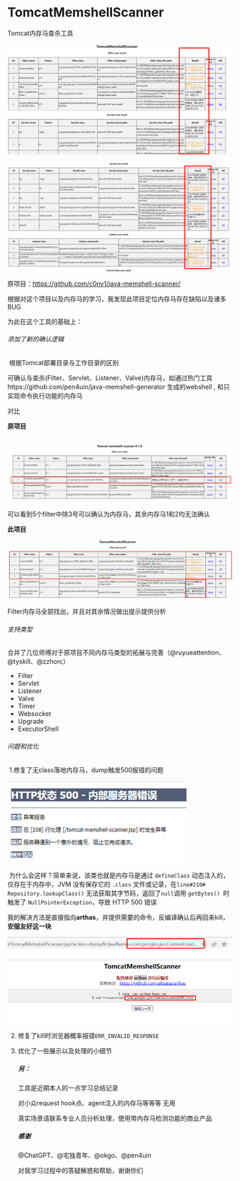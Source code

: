 # TomcatMemshellScanner
Tomcat内存马查杀工具

![image-20250616101340301](./img/image-20250614152316728.png)

![image-20250616101420919](./img/image-20250616101420919.png)

原项目：https://github.com/c0ny1/java-memshell-scanner/



根据对这个项目以及内存马的学习，我发现此项目定位内存马存在缺陷以及诸多BUG

为此在这个工具的基础上：



###### 添加了新的确认逻辑

​	根据Tomcat部署目录与工作目录的区别

​	可确认与查杀(Filter、Servlet、Listener、Valve)内存马，如通过热门工具https://github.com/pen4uin/java-memshell-generator 生成的webshell ,
和只实现命令执行功能的内存马

对比

**原项目**

​	 ![image-20250616100805125](./img/image-20250616100719586.png)

可以看到5个filter中除3号可以确认为内存马，其余内存马1和2均无法确认

**此项目**

![image-20250616101156777](./img/image-20250616101156777.png)

Filter内存马全部找出，并且对其余情况做出提示提供分析

###### 支持类型

​	合并了几位师傅对于原项目不同内存马类型的拓展与完善（@ruyueattention、@tyskill、@zzhorc）

- Filter
- Servlet
- Listener
- Valve
- Timer
- Websocket
- Upgrade
- ExecutorShell

###### 问题和优化

​	1.修复了无class落地内存马，dump触发500报错的问题

 ![image-20250616102841475](./img/image-20250616102841475.png)

​		为什么会这样？简单来说，该类也就是内存马是通过 `defineClass` 动态注入的，仅存在于内存中，JVM 没有保存它的 `.class` 文件或记录，在`line#210# Repository.lookupClass()` 无法获取其字节码，返回了`null`调用 `getBytes() `时触发了 `NullPointerException`，导致 HTTP 500 错误

​	我的解决方法是直接指向**arthas**，并提供需要的命令，反编译确认后再回来kill，**安服友好这一块**

  ![image-20250616103402909](./img/image-20250616103402909.png)

 



2. 修复了kill时浏览器概率报错`ERR_INVALID_RESPONSE`

3. 优化了一些展示以及处理的小细节

   

   

   ##### 另：

   工具是近期本人的一点学习总结记录

   对小众request hook点、agent注入的内存马等等等 无用

   真实场景请联系专业人员分析处理，使用带内存马检测功能的商业产品

   

   ##### 感谢

   @ChatGPT、@宅独青年、@okgo、@pen4uin

   对我学习过程中的答疑解惑和帮助，谢谢你们
   
   

